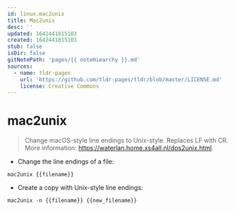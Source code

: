 ```yaml
---
id: linux.mac2unix
title: Mac2unix
desc: ''
updated: 1642441815103
created: 1642441815103
stub: false
isDir: false
gitNotePath: 'pages/{{ noteHiearchy }}.md'
sources:
  - name: tldr-pages
    url: 'https://github.com/tldr-pages/tldr/blob/master/LICENSE.md'
    license: Creative Commons
---
```

# mac2unix

> Change macOS-style line endings to Unix-style.
> Replaces LF with CR.
> More information: <https://waterlan.home.xs4all.nl/dos2unix.html>.

- Change the line endings of a file:

`mac2unix {{filename}}`

- Create a copy with Unix-style line endings:

`mac2unix -n {{filename}} {{new_filename}}`

